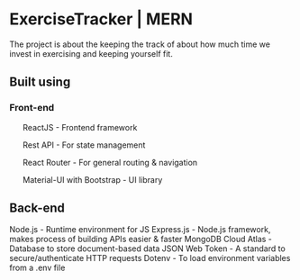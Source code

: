 <h1> ExerciseTracker | MERN </h1>

The project is about the keeping the track of about how much time we invest in exercising and keeping yourself fit.



<h2> Built using </h2>
<h3> Front-end </h3>
<ul> ReactJS - Frontend framework </ul>
<ul> Rest API - For state management </ul>
 <ul> React Router - For general routing & navigation </ul>
  <ul> Material-UI with Bootstrap - UI library </ul> 


<h2>Back-end </h2>

Node.js - Runtime environment for JS
Express.js - Node.js framework, makes process of building APIs easier & faster
MongoDB Cloud Atlas - Database to store document-based data
JSON Web Token - A standard to secure/authenticate HTTP requests
Dotenv - To load environment variables from a .env file
